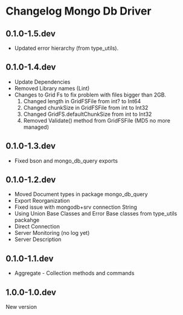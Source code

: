 # Changelog Mongo Db Driver

## 0.1.0-1.5.dev

- Updated error hierarchy (from type_utils).

## 0.1.0-1.4.dev

- Update Dependencies
- Removed Library names (Lint)
- Changes to Grid Fs to fix problem with files bigger than 2GB.
  1) Changed length in GridFSFile from int? to Int64
  2) Changed chunkSize in GridFSFile from int to Int32
  3) Changed GridFS.defaultChunkSize from int to Int32
  4) Removed Validate() method from GridFSFile (MD5 no more managed)

## 0.1.0-1.3.dev

- Fixed bson and mongo_db_query exports

## 0.1.0-1.2.dev

- Moved Document types in package mongo_db_query
- Export Reorganization
- Fixed issue with mongodb+srv connection String
- Using Union Base Classes and Error Base classes from type_utils packahge
- Direct Connection
- Server Monitoring (no log yet)
- Server Description

## 0.1.0-1.1.dev

- Aggregate - Collection methods and commands

## 1.0.0-1.0.dev

New version
